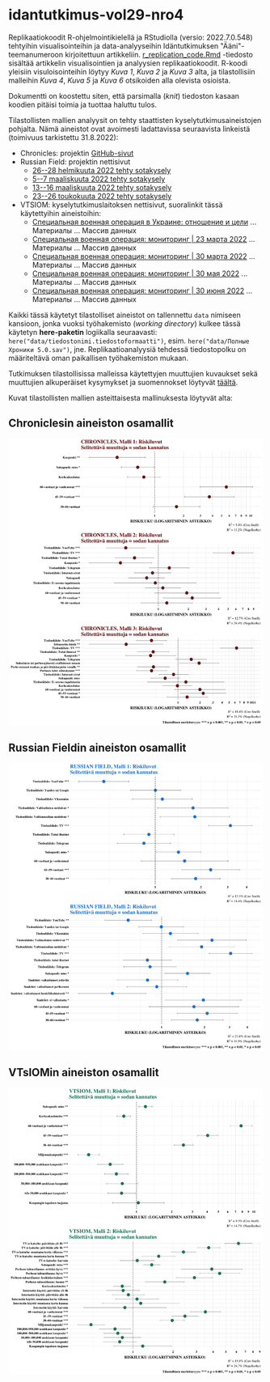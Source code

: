 # idantutkimus-vol29-nro4

Replikaatiokoodit R-ohjelmointikielellä ja RStudiolla (versio: 2022.7.0.548) tehtyihin visualisointeihin ja data-analyyseihin Idäntutkimuksen "Ääni"-teemanumeroon kirjoitettuun artikkeliin. [r_replication_code.Rmd](https://github.com/eemilmitikka/idantutkimus-vol29-nro4/blob/main/docs/r_replication_code.Rmd) -tiedosto sisältää artikkelin visualisointien ja analyysien replikaatiokoodit. R-koodi yleisiin visuloisointeihin löytyy *Kuva 1*, *Kuva 2* ja *Kuva 3* alta, ja tilastollisiin malleihin *Kuva 4*, *Kuva 5* ja *Kuva 6* otsikoiden alla olevista osioista.

Dokumentti on koostettu siten, että parsimalla (*knit*) tiedoston kasaan koodien pitäisi toimia ja tuottaa haluttu tulos.

Tilastollisten mallien analyysit on tehty staattisten kyselytutkimusaineistojen pohjalta. Nämä aineistot ovat avoimesti ladattavissa seuraavista linkeistä (toimivuus tarkistettu 31.8.2022):

-   Chronicles: projektin [GitHub-sivut](https://github.com/dorussianswantwar/research1)
-   Russian Field: projektin nettisivut
    -   [26--28 helmikuuta 2022 tehty sotakysely](https://drive.google.com/file/d/1JslJAa062JV60FVGKjYtcF_93SMXfQgD/view)
    -   [5--7 maaliskuuta 2022 tehty sotakysely](https://drive.google.com/file/d/1EvOioLSvfiDi5SHsnYCbCcuPS8pgWTx0/view)
    -   [13--16 maaliskuuta 2022 tehty sotakysely](https://drive.google.com/file/d/1IGNkysodMW9SyONXHO6yGOFPDE08IsXK/view)
    -   [23--26 toukokuuta 2022 tehty sotakysely](https://drive.google.com/file/d/1bL6dwGZjtwTspdt_bPmUyxAwtuo91WOc/view)
-   VTSIOM: kyselytutkimuslaitoksen nettisivut, suoralinkit tässä käytettyihin aineistoihin:
    -   [Специальная военная операция в Украине: отношение и цели](https://wciom.ru/analytical-reviews/analiticheskii-obzor/specialnaja-voennaja-operacija-v-ukraine-otnoshenie-i-celi) ... Материалы ... Массив данных
    -   [Специальная военная операция: мониторинг \| 23 марта 2022](https://wciom.ru/analytical-reviews/analiticheskii-obzor/specialnaja-voennaja-operacija-monitoring) ... Материалы ... Массив данных
    -   [Cпециальная военная операция: мониторинг \| 30 марта 2022](https://wciom.ru/analytical-reviews/analiticheskii-obzor/cpecialnaja-voennaja-operacija-monitoring-20220330) ... Материалы ... Массив данных
    -   [Cпециальная военная операция: мониторинг \| 30 мая 2022](https://wciom.ru/analytical-reviews/analiticheskii-obzor/cpecialnaja-voennaja-operacija-monitoring) ... Материалы ... Массив данных
    -   [Специальная военная операция: мониторинг \| 30 июня 2022](https://wciom.ru/analytical-reviews/analiticheskii-obzor/specialnaja-voennaja-operacija-monitoring-20223006) ... Материалы ... Массив данных

Kaikki tässä käytetyt tilastolliset aineistot on tallennettu `data` nimiseen kansioon, jonka vuoksi työhakemisto (*working directory*) kulkee tässä käytetyn **here-paketin** logiikalla seuraavasti: `here("data/tiedostonimi.tiedostoformaatti")`, esim. `here("data/Полные Хроники 5.0.sav")`, jne. Replikaatioanalyysiä tehdessä tiedostopolku on määriteltävä oman paikallisen työhakemiston mukaan.

Tutkimuksen tilastollisissa malleissa käytettyjen muuttujien kuvaukset sekä muuttujien alkuperäiset kysymykset ja suomennokset löytyvät [täältä](https://github.com/eemilmitikka/idantutkimus-vol29-nro4/blob/main/docs/kyselyiden_kysymykset.pdf).

Kuvat tilastollisten mallien asteittaisesta mallinuksesta löytyvät alta:

## Chroniclesin aineiston osamallit

![](img/kuva_4.1.jpg)

## Russian Fieldin aineiston osamallit

![](img/kuva_5.jpg)

## VTsIOMin aineiston osamallit

![](img/kuva_6.jpg)
